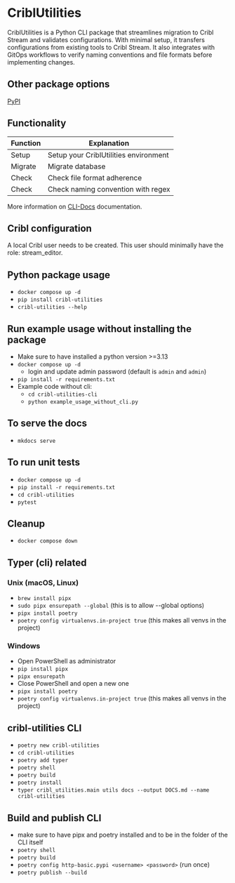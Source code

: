 # CriblUtilities
CriblUtilities is a Python CLI package that streamlines migration to Cribl Stream and validates configurations. With minimal setup, it transfers configurations from existing tools to Cribl Stream. It also integrates with GitOps workflows to verify naming conventions and file formats before implementing changes.

## Other package options
[PyPI](https://pypi.org/project/cribl-utilities/)

## Functionality
| **Function** | **Explanation**                       |
|--------------|---------------------------------------|
| Setup        | Setup your CriblUtilities environment |
| Migrate      | Migrate database                      |
| Check        | Check file format adherence           |
| Check        | Check naming convention with regex    |

More information on [CLI-Docs](https://github.com/cinqict/CriblUtilities/blob/main/docs/cli-docs.md) documentation.

## Cribl configuration 
A local Cribl user needs to be created. This user should minimally have the role: stream_editor.

## Python package usage
- `docker compose up -d`
- `pip install cribl-utilities`
- `cribl-utilities --help`

## Run example usage without installing the package
- Make sure to have installed a python version >=3.13
- `docker compose up -d`
  - login and update admin password (default is `admin` and `admin`)
- `pip install -r requirements.txt`
- Example code without cli:
  - `cd cribl-utilities-cli`
  - `python example_usage_without_cli.py`

## To serve the docs
- `mkdocs serve`

## To run unit tests
- `docker compose up -d`
- `pip install -r requirements.txt`
- `cd cribl-utilities`
- `pytest`

## Cleanup
- `docker compose down`

## Typer (cli) related
### Unix (macOS, Linux)
- `brew install pipx`
- `sudo pipx ensurepath --global` (this is to allow --global options)
- `pipx install poetry`
- `poetry config virtualenvs.in-project true` (this makes all venvs in the project)
### Windows
-  Open PowerShell as administrator
- `pip install pipx`
- `pipx ensurepath` 
-  Close PowerShell and open a new one
- `pipx install poetry`
- `poetry config virtualenvs.in-project true` (this makes all venvs in the project)

## cribl-utilities CLI
- `poetry new cribl-utilities`
- `cd cribl-utilities`
- `poetry add typer`
- `poetry shell`
- `poetry build`
- `poetry install`
- `typer cribl_utilities.main utils docs --output DOCS.md --name cribl-utilities`

## Build and publish CLI
- make sure to have pipx and poetry installed and to be in the folder of the CLI itself
- `poetry shell`
- `poetry build`
- `poetry config http-basic.pypi <username> <password>` (run once)
- `poetry publish --build`
